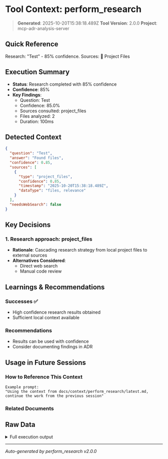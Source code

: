 # Tool Context: perform_research

> **Generated**: 2025-10-20T15:38:18.489Z
> **Tool Version**: 2.0.0
> **Project**: mcp-adr-analysis-server

## Quick Reference

Research: "Test" - 85% confidence. Sources: 📁 Project Files

## Execution Summary

- **Status**: Research completed with 85% confidence
- **Confidence**: 85%
- **Key Findings**:
  - Question: Test
  - Confidence: 85.0%
  - Sources consulted: project_files
  - Files analyzed: 2
  - Duration: 100ms

## Detected Context

```json
{
  "question": "Test",
  "answer": "Found files",
  "confidence": 0.85,
  "sources": [
    {
      "type": "project_files",
      "confidence": 0.85,
      "timestamp": "2025-10-20T15:38:18.489Z",
      "dataType": "files, relevance"
    }
  ],
  "needsWebSearch": false
}
```

## Key Decisions

### 1. Research approach: project_files

- **Rationale**: Cascading research strategy from local project files to external sources
- **Alternatives Considered**:
  - Direct web search
  - Manual code review

## Learnings & Recommendations

### Successes ✅

- High confidence research results obtained
- Sufficient local context available

### Recommendations

- Results can be used with confidence
- Consider documenting findings in ADR

## Usage in Future Sessions

### How to Reference This Context

```text
Example prompt:
"Using the context from docs/context/perform_research/latest.md,
continue the work from the previous session"
```

### Related Documents

## Raw Data

<details>
<summary>Full execution output</summary>

```json
{
  "research": {
    "answer": "Found files",
    "confidence": 0.85,
    "sources": [
      {
        "type": "project_files",
        "data": {
          "files": ["src/index.ts", "src/utils.ts"],
          "relevance": {
            "src/index.ts": 0.9,
            "src/utils.ts": 0.8
          }
        },
        "confidence": 0.85,
        "timestamp": "2025-10-20T15:38:18.489Z"
      }
    ],
    "needsWebSearch": false,
    "metadata": {
      "duration": 100,
      "sourcesQueried": ["project_files"],
      "filesAnalyzed": 2
    }
  }
}
```

</details>

---

_Auto-generated by perform_research v2.0.0_
